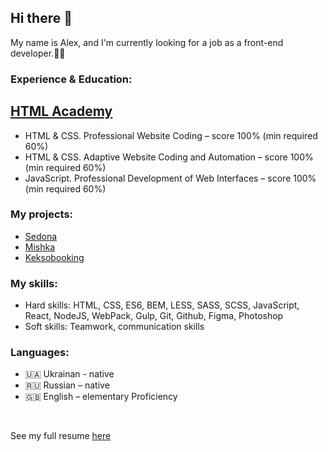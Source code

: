 <section>
    <h2>Hi there 👋</h2>
    <p>My name is Alex, and I'm currently looking for a job as a front-end developer.👨‍💻</p>
    <h3>Experience & Education:</h3>
    <h2><a href="https://htmlacademy.ru/profile/id897219">HTML Academy</a></h2>
    <ul>
        <li>HTML & CSS. Professional Website Coding – score 100% (min required 60%)</li>
        <li>HTML & CSS. Adaptive Website Coding and Automation – score 100% (min required 60%)</li>
        <li>JavaScript. Professional Development of Web Interfaces – score 100% (min required 60%)</li>
    </ul>
    <h3>My projects:</h3>
    <ul>
        <li><a href="https://github.com/owlsua/897219-sedona">Sedona</a></li> 
        <li><a href="https://github.com/owlsua/897219-mishka-16">Mishka</a></li>
        <li><a href="https://github.com/owlsua/897219-keksobooking-18">Keksobooking</a></li>
    </ul>
    <h3>My skills:</h3>
    <ul>
        <li>Hard skills: HTML, CSS, ES6, BEM, LESS, SASS, SCSS, JavaScript, React, NodeJS, WebPack, Gulp, Git, Github, Figma, Photoshop</li>
        <li>Soft skills: Teamwork, communication skills</li>
    </ul>
    <h3>Languages:</h3>
    <ul>
        <li>🇺🇦 Ukrainan - native</li>
        <li>🇷🇺 Russian – native</li>
        <li>🇬🇧 English – elementary Proficiency</li>
    </ul>
    <br>
    <p>See my full resume  <a href="#">here</a></p>
</section>
